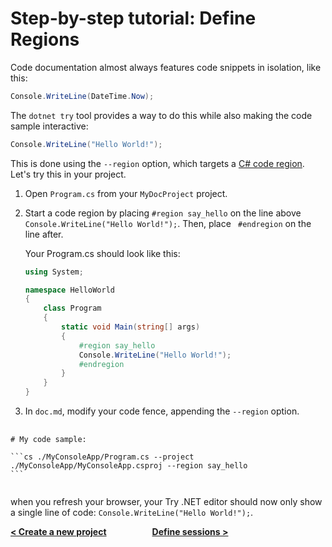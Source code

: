 # Step-by-step tutorial: Define Regions

Code documentation almost always features code snippets in isolation, like this:

```cs 
Console.WriteLine(DateTime.Now);
```

The `dotnet try` tool provides a way to do this while also making the code sample interactive:

```cs ./Snippets/Program.cs --region run1 --project ./Snippets/Snippets.csproj
Console.WriteLine("Hello World!");
```

This is done using the `--region` option, which targets a [C# code region](https://docs.microsoft.com/en-us/dotnet/csharp/language-reference/preprocessor-directives/preprocessor-region). Let's try this in your project.


1. Open `Program.cs` from your `MyDocProject` project.

2. Start a code region by placing `#region say_hello` on the line above `Console.WriteLine("Hello World!");`. Then, place ` #endregion` on the line after.

    Your Program.cs should look like this:

    ```cs
    using System;

    namespace HelloWorld
    {
        class Program
        {
            static void Main(string[] args)
            {
                #region say_hello
                Console.WriteLine("Hello World!");
                #endregion
            }
        }
    }
    ```

3. In `doc.md`, modify your code fence, appending the `--region` option.

<pre>
    <code>
# My code sample:

```cs ./MyConsoleApp/Program.cs --project ./MyConsoleApp/MyConsoleApp.csproj --region say_hello
```
    </code>
</pre>


when you refresh your browser, your Try .NET editor should now only show a single line of code: `Console.WriteLine("Hello World!");`.


**[< Create a new project](./NewProject.md) &nbsp;&nbsp;&nbsp;&nbsp;&nbsp;&nbsp;&nbsp;&nbsp;&nbsp;&nbsp;&nbsp;&nbsp;&nbsp;&nbsp;&nbsp;&nbsp;&nbsp;&nbsp;&nbsp;&nbsp; [ Define sessions >](./Sessions.md)**
